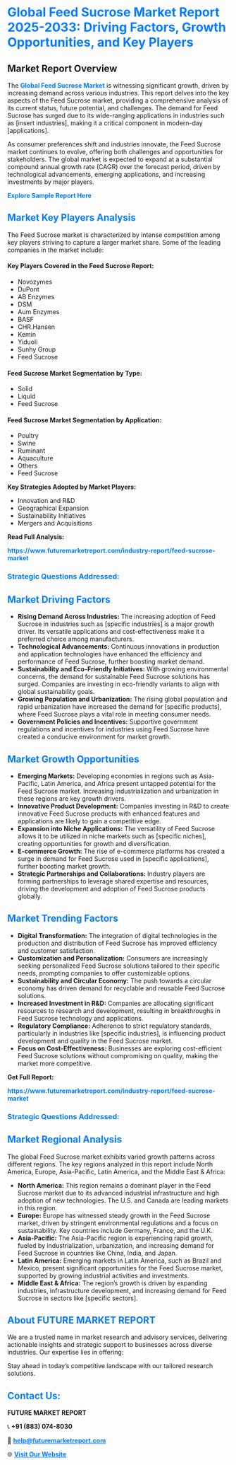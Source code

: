 <h1 style="color: #007BFF;">Global Feed Sucrose Market Report 2025-2033: Driving Factors, Growth Opportunities, and Key Players</h1>

<section id="overview">
<h2>Market Report Overview</h2>
<p>The <a href="https://www.futuremarketreport.com/industry-report/feed-sucrose-market" style="color: #007BFF; text-decoration: none;"><strong>Global Feed Sucrose Market</strong></a> is witnessing significant growth, driven by increasing demand across various industries. This report delves into the key aspects of the Feed Sucrose market, providing a comprehensive analysis of its current status, future potential, and challenges. The demand for Feed Sucrose has surged due to its wide-ranging applications in industries such as [insert industries], making it a critical component in modern-day [applications].</p>
<p>As consumer preferences shift and industries innovate, the Feed Sucrose market continues to evolve, offering both challenges and opportunities for stakeholders. The global market is expected to expand at a substantial compound annual growth rate (CAGR) over the forecast period, driven by technological advancements, emerging applications, and increasing investments by major players.</p>
</section>

<section id="overview">
<p><a href="https://www.futuremarketreport.com/request-sample/reportId=100762" style="color: #007BFF; text-decoration: none;"><strong>Explore Sample Report Here</strong></a></p>
</section>

<section id="key-players">
<h2 style="color: #007BFF;">Market Key Players Analysis</h2>
<p>The Feed Sucrose market is characterized by intense competition among key players striving to capture a larger market share. Some of the leading companies in the market include:</p>
<h4>Key Players Covered in the Feed Sucrose Report:</h4>
<ul><li>Novozymes</li><li>DuPont</li><li>AB Enzymes</li><li>DSM</li><li>Aum Enzymes</li><li>BASF</li><li>CHR.Hansen</li><li>Kemin</li><li>Yiduoli</li><li>Sunhy Group</li><li>Feed Sucrose</li></ul>
<h4>Feed Sucrose Market Segmentation by Type:</h4>
<ul><li>Solid</li><li>Liquid</li><li>Feed Sucrose</li></ul>

<h4>Feed Sucrose Market Segmentation by Application:</h4>
<ul><li>Poultry</li><li>Swine</li><li>Ruminant</li><li>Aquaculture</li><li>Others</li><li>Feed Sucrose</li></ul>
<p><strong>Key Strategies Adopted by Market Players:</strong></p>
<ul>
<li>Innovation and R&D</li>
<li>Geographical Expansion</li>
<li>Sustainability Initiatives</li>
<li>Mergers and Acquisitions</li>
</ul>
</section>

<section>
<p><strong>Read Full Analysis: </strong></p><a href="https://www.futuremarketreport.com/industry-report/feed-sucrose-market" style="color: #007BFF; text-decoration: none;"><strong>https://www.futuremarketreport.com/industry-report/feed-sucrose-market</strong></a>
<h3 style="color: #007BFF;">Strategic Questions Addressed:</h3>
</section>

<section id="driving-factors">
<h2 style="color: #007BFF;">Market Driving Factors</h2>
<ul>
<li><strong>Rising Demand Across Industries:</strong> The increasing adoption of Feed Sucrose in industries such as [specific industries] is a major growth driver. Its versatile applications and cost-effectiveness make it a preferred choice among manufacturers.</li>
<li><strong>Technological Advancements:</strong> Continuous innovations in production and application technologies have enhanced the efficiency and performance of Feed Sucrose, further boosting market demand.</li>
<li><strong>Sustainability and Eco-Friendly Initiatives:</strong> With growing environmental concerns, the demand for sustainable Feed Sucrose solutions has surged. Companies are investing in eco-friendly variants to align with global sustainability goals.</li>
<li><strong>Growing Population and Urbanization:</strong> The rising global population and rapid urbanization have increased the demand for [specific products], where Feed Sucrose plays a vital role in meeting consumer needs.</li>
<li><strong>Government Policies and Incentives:</strong> Supportive government regulations and incentives for industries using Feed Sucrose have created a conducive environment for market growth.</li>
</ul>
</section>

<section id="growth-opportunities">
<h2 style="color: #007BFF;">Market Growth Opportunities</h2>
<ul>
<li><strong>Emerging Markets:</strong> Developing economies in regions such as Asia-Pacific, Latin America, and Africa present untapped potential for the Feed Sucrose market. Increasing industrialization and urbanization in these regions are key growth drivers.</li>
<li><strong>Innovative Product Development:</strong> Companies investing in R&D to create innovative Feed Sucrose products with enhanced features and applications are likely to gain a competitive edge.</li>
<li><strong>Expansion into Niche Applications:</strong> The versatility of Feed Sucrose allows it to be utilized in niche markets such as [specific niches], creating opportunities for growth and diversification.</li>
<li><strong>E-commerce Growth:</strong> The rise of e-commerce platforms has created a surge in demand for Feed Sucrose used in [specific applications], further boosting market growth.</li>
<li><strong>Strategic Partnerships and Collaborations:</strong> Industry players are forming partnerships to leverage shared expertise and resources, driving the development and adoption of Feed Sucrose products globally.</li>
</ul>
</section>

<section id="trending-factors">
<h2 style="color: #007BFF;">Market Trending Factors</h2>
<ul>
<li><strong>Digital Transformation:</strong> The integration of digital technologies in the production and distribution of Feed Sucrose has improved efficiency and customer satisfaction.</li>
<li><strong>Customization and Personalization:</strong> Consumers are increasingly seeking personalized Feed Sucrose solutions tailored to their specific needs, prompting companies to offer customizable options.</li>
<li><strong>Sustainability and Circular Economy:</strong> The push towards a circular economy has driven demand for recyclable and reusable Feed Sucrose solutions.</li>
<li><strong>Increased Investment in R&D:</strong> Companies are allocating significant resources to research and development, resulting in breakthroughs in Feed Sucrose technology and applications.</li>
<li><strong>Regulatory Compliance:</strong> Adherence to strict regulatory standards, particularly in industries like [specific industries], is influencing product development and quality in the Feed Sucrose market.</li>
<li><strong>Focus on Cost-Effectiveness:</strong> Businesses are exploring cost-efficient Feed Sucrose solutions without compromising on quality, making the market more competitive.</li>
</ul>
</section>

<section>
<p><strong>Get Full Report: </strong></p><a href="https://www.futuremarketreport.com/industry-report/feed-sucrose-market" style="color: #007BFF; text-decoration: none;"><strong>https://www.futuremarketreport.com/industry-report/feed-sucrose-market</strong></a>
<h3 style="color: #007BFF;">Strategic Questions Addressed:</h3>
</section>


<section id="regional-analysis">
<h2 style="color: #007BFF;">Market Regional Analysis</h2>
<p>The global Feed Sucrose market exhibits varied growth patterns across different regions. The key regions analyzed in this report include North America, Europe, Asia-Pacific, Latin America, and the Middle East & Africa:</p>
<ul>
<li><strong>North America:</strong> This region remains a dominant player in the Feed Sucrose market due to its advanced industrial infrastructure and high adoption of new technologies. The U.S. and Canada are leading markets in this region.</li>
<li><strong>Europe:</strong> Europe has witnessed steady growth in the Feed Sucrose market, driven by stringent environmental regulations and a focus on sustainability. Key countries include Germany, France, and the U.K.</li>
<li><strong>Asia-Pacific:</strong> The Asia-Pacific region is experiencing rapid growth, fueled by industrialization, urbanization, and increasing demand for Feed Sucrose in countries like China, India, and Japan.</li>
<li><strong>Latin America:</strong> Emerging markets in Latin America, such as Brazil and Mexico, present significant opportunities for the Feed Sucrose market, supported by growing industrial activities and investments.</li>
<li><strong>Middle East & Africa:</strong> The region’s growth is driven by expanding industries, infrastructure development, and increasing demand for Feed Sucrose in sectors like [specific sectors].</li>
</ul>
</section>

<footer>
<h2 style="color: #007BFF;">About FUTURE MARKET REPORT</h2>
<p>We are a trusted name in market research and advisory services, delivering actionable insights and strategic support to businesses across diverse industries. Our expertise lies in offering:</p>

<p>Stay ahead in today’s competitive landscape with our tailored research solutions.</p>

<h2 style="color: #007BFF;">Contact Us:</h2>
<p><strong>FUTURE MARKET REPORT</strong></p>
<p>📞 <strong>+91 (883) 074-8030</strong></p>
<p>📧 <strong><a href="mailto:help@futuremarketreport.com" style="color: #007BFF;">help@futuremarketreport.com</a></strong></p>
<p>🌐 <strong><a href="https://www.futuremarketreport.com/" style="color: #007BFF;">Visit Our Website</a></strong></p>
</footer>